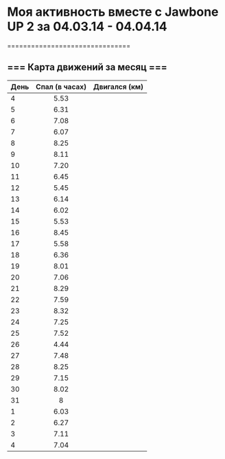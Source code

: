 # Моя активность вместе с Jawbone UP 2 за 04.03.14 - 04.04.14

===============================

## === Карта движений за месяц ===

| День  |         Спал (в часах)        |          Двигался (км)       |
|-------|:-----------------------------:|:----------------------------:|
|4      |5.53||
|5      |6.31||
|6      |7.08||
|7      |6.07||
|8      |8.25||
|9      |8.11||
|10     |7.20||
|11     |6.45||
|12     |5.45||
|13     |6.14||
|14     |6.02||
|15     |5.53||
|16     |8.45||
|17     |5.58||
|18     |6.36||
|19     |8.01||
|20     |7.06||
|21     |8.29||
|22     |7.59||
|23     |8.32||
|24     |7.25||
|25     |7.52||
|26     |4.44||
|27     |7.48||
|28     |8.25||
|29     |7.15||
|30     |8.02||
|31     |8||
|1      |6.03||
|2      |6.27||
|3      |7.11||
|4      |7.04||

